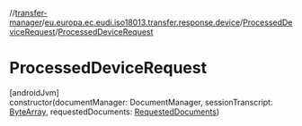 //[transfer-manager](../../../index.md)/[eu.europa.ec.eudi.iso18013.transfer.response.device](../index.md)/[ProcessedDeviceRequest](index.md)/[ProcessedDeviceRequest](-processed-device-request.md)

# ProcessedDeviceRequest

[androidJvm]\
constructor(documentManager: DocumentManager,
sessionTranscript: [ByteArray](https://kotlinlang.org/api/latest/jvm/stdlib/kotlin/-byte-array/index.html),
requestedDocuments: [RequestedDocuments](../../eu.europa.ec.eudi.iso18013.transfer.response/-requested-documents/index.md))
